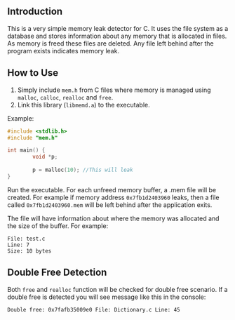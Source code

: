 ## Introduction
This is a very simple memory leak detector for C. It uses the file system
as a database and stores information about any memory that
is allocated in files. As memory is freed these files are deleted.
Any file left behind after the program exists indicates memory leak.

## How to Use

1. Simply include ``mem.h`` from C files where memory 
is managed  using ``malloc``, ``calloc``, ``realloc`` and ``free``.
2. Link this library (``libmemd.a``) to the executable.

Example:

```c
#include <stdlib.h>
#include "mem.h"

int main() { 
        void *p;
        
        p = malloc(10); //This will leak
}
```

Run the executable. For each unfreed memory buffer, a .mem file will be 
created. For example if memory address ``0x7fb1d2403960`` leaks, then a file 
called ``0x7fb1d2403960.mem`` will be left behind after the application exits.

The file will have information about where the memory was allocated and
the size of the buffer. For example:

```text
File: test.c
Line: 7
Size: 10 bytes
```

## Double Free Detection
Both ``free`` and ``realloc`` function will be checked for double free scenario. If a double free is detected you will see message like this in the console:

```text
Double free: 0x7fafb35009e0 File: Dictionary.c Line: 45
```
